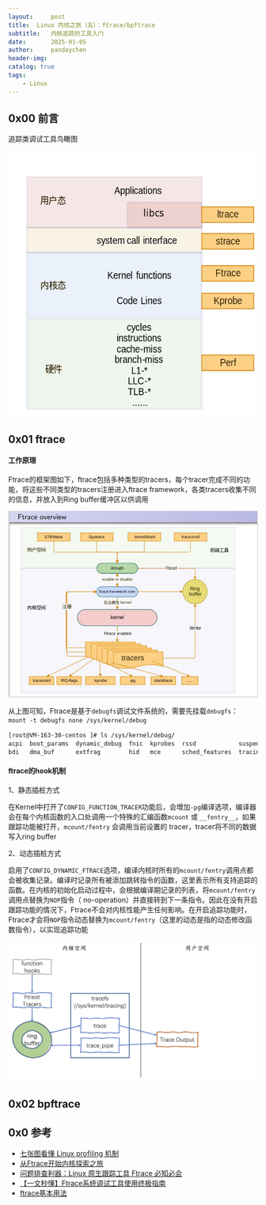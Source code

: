 ```yaml
---
layout:     post
title:  Linux 内核之旅（五）：ftrace/bpftrace
subtitle:   内核追踪的工具入门
date:       2025-01-05
author:     pandaychen
header-img:
catalog: true
tags:
    - Linux
---
```


##  0x00    前言
追踪类调试工具鸟瞰图

![trace-tool](https://raw.githubusercontent.com/pandaychen/pandaychen.github.io/refs/heads/master/blog_img/kernel/trace/tracing.jpg)

##  0x01    ftrace

####    工作原理
Ftrace的框架图如下，ftrace包括多种类型的tracers，每个tracer完成不同的功能，将这些不同类型的tracers注册进入ftrace framework，各类tracers收集不同的信息，并放入到Ring buffer缓冲区以供调用

![ftrace](https://raw.githubusercontent.com/pandaychen/pandaychen.github.io/refs/heads/master/blog_img/kernel/trace/ftrace-overview.png)

从上图可知，Ftrace是基于`debugfs`调试文件系统的，需要先挂载`debugfs`： `mount -t debugfs none /sys/kernel/debug`

```BASH
[root@VM-163-30-centos ]# ls /sys/kernel/debug/
acpi  boot_params  dynamic_debug  fnic  kprobes  rssd            suspend_stats  usb             x86
bdi   dma_buf      extfrag        hid   mce      sched_features  tracing        wakeup_sources
```

####    ftrace的hook机制
1、静态插桩方式

在Kernel中打开了`CONFIG_FUNCTION_TRACER`功能后，会增加`-pg`编译选项，编译器会在每个内核函数的入口处调用一个特殊的汇编函数`mcount` 或 `__fentry__`，如果跟踪功能被打开，`mcount/fentry` 会调用当前设置的 tracer，tracer将不同的数据写入ring buffer

2、动态插桩方式

启用了`CONFIG_DYNAMIC_FTRACE`选项，编译内核时所有的`mcount/fentry`调用点都会被收集记录。编译时记录所有被添加跳转指令的函数，这里表示所有支持追踪的函数。在内核的初始化启动过程中，会根据编译期记录的列表，将`mcount/fentry`调用点替换为`NOP`指令（ no-operation）并直接转到下一条指令。因此在没有开启跟踪功能的情况下，Ftrace不会对内核性能产生任何影响。在开启追踪功能时，Ftrace才会将`NOP`指令动态替换为`mcount/fentry`（这里的动态是指的动态修改函数指令），以实现追踪功能

![dynamic](https://raw.githubusercontent.com/pandaychen/pandaychen.github.io/refs/heads/master/blog_img/kernel/trace/ftrace.png)

##  0x02    bpftrace


##  0x0  参考
-   [七张图看懂 Linux profiling 机制](https://tinylab.org/linux-profiling-methods-overview)
-   [从Ftrace开始内核探索之旅](https://github.com/mz1999/blog/blob/master/docs/ftrace.md)
-   [问题排查利器：Linux 原生跟踪工具 Ftrace 必知必会](https://www.ebpf.top/post/ftrace_tools/)
-   [【一文秒懂】Ftrace系统调试工具使用终极指南](https://www.cnblogs.com/-Donge/p/17981595)
-   [ftrace基本用法](https://tinylab.org/ftrace-usage/)